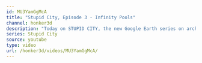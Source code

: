 ```yaml
---
id: MU3YamGgMcA
title: "Stupid City, Episode 3 - Infinity Pools"
channel: honker3d
description: "Today on STUPID CITY, the new Google Earth series on architecture and urban spaces, we're taking a trip to Hawaii to get a little sun, enjoy some fruity cocktails, and find out what Mark Zuckerberg has in common with the \"pioneers\" of the colonial era."
series: Stupid City
source: youtube
type: video
url: /honker3d/videos/MU3YamGgMcA/
---
```

